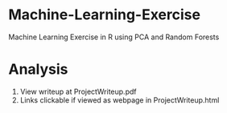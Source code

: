 # Machine-Learning-Exercise

Machine Learning Exercise in R using PCA and Random Forests

# Analysis
1. View writeup at ProjectWriteup.pdf
1. Links clickable if viewed as webpage in ProjectWriteup.html
